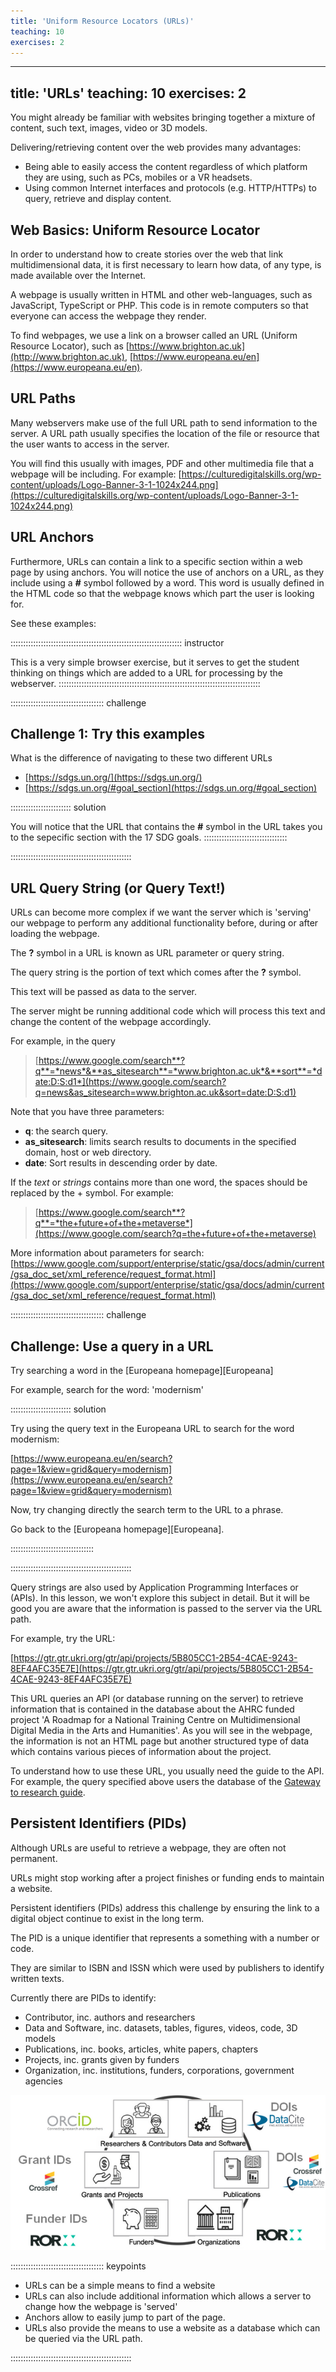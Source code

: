 ```yaml
---
title: 'Uniform Resource Locators (URLs)'
teaching: 10
exercises: 2
---
```


---
title: 'URLs'
teaching: 10
exercises: 2
---



You might already be familiar with websites bringing together a mixture
of content, such text, images, video or 3D models. 

Delivering/retrieving content over the web provides many advantages:

- Being able to easily access the content regardless of which
platform they are using, such as PCs, mobiles or a VR headsets.
- Using common Internet interfaces and protocols (e.g. HTTP/HTTPs) 
to query, retrieve and display content.


## Web Basics: Uniform Resource Locator
In order to understand how to create stories over the web that 
link multidimensional data, it is first necessary 
to learn how data, of any type, is made available over the Internet.

A webpage is usually written in HTML and other web-languages, 
such as JavaScript, TypeScript or PHP. This code is 
in remote computers so that everyone can access the webpage they render.

To find webpages, we use 
a link on a browser 
called an URL (Uniform Resource Locator),
such as [https://www.brighton.ac.uk](http://www.brighton.ac.uk), 
[https://www.europeana.eu/en](https://www.europeana.eu/en). 

## URL Paths
Many webservers make use of the full URL path to send information
to the server. A URL path usually specifies the location of the file 
or resource that the user wants to access in the server. 

You will find this usually with images, PDF and other multimedia file that
a webpage will be including. For example:
[https://culturedigitalskills.org/wp-content/uploads/Logo-Banner-3-1-1024x244.png](https://culturedigitalskills.org/wp-content/uploads/Logo-Banner-3-1-1024x244.png)


## URL Anchors

Furthermore, URLs can contain a link to a specific section within a web page
by using anchors. You will notice the use of anchors on a URL, as they 
include using a **#** symbol followed by a word. This word is usually defined
in the HTML code so that the webpage knows which part the user is looking for.

See these examples:

:::::::::::::::::::::::::::::::::::::::::::::::::::::::::::::::::::: instructor

This is a very simple browser exercise, but it serves to get
the student thinking on things which are added to a URL for
processing by the webserver.
::::::::::::::::::::::::::::::::::::::::::::::::::::::::::::::::::::::::::::::::


::::::::::::::::::::::::::::::::::::: challenge 

## Challenge 1: Try this examples

What is the difference of navigating to these two different URLs

- [https://sdgs.un.org/](https://sdgs.un.org/)
- [https://sdgs.un.org/#goal_section](https://sdgs.un.org/#goal_section)

:::::::::::::::::::::::: solution 

You will notice that the URL that contains the **#** symbol in the URL
takes you to the sepecific section with the 17 SDG goals.
:::::::::::::::::::::::::::::::::

::::::::::::::::::::::::::::::::::::::::::::::::

## URL Query String (or Query Text!)

URLs can become more complex if we want the server which
is 'serving' our webpage to perform any additional 
functionality before, during or
after loading the webpage. 

The **?** symbol in a URL
is known as URL parameter or query string.

The query string is the portion of text 
which comes after the 
**?** symbol.

This text will be 
passed as data to the server.

The server might be running additional 
code which will process this text
and change the content of the webpage accordingly.

For example, in the query

>[https://www.google.com/search**?q**=*news*&**as_sitesearch**=*www.brighton.ac.uk*&**sort**=*date:D:S:d1*](https://www.google.com/search?q=news&as_sitesearch=www.brighton.ac.uk&sort=date:D:S:d1)

Note that you have three parameters:

- **q**: the search query.
- **as_sitesearch**: limits search results to documents in the specified domain, 
host or web directory.
- **date**: Sort results in descending order by date.

If the *text* or *strings* contains more than one word,
the spaces should be replaced by the + symbol. For example:

>[https://www.google.com/search**?q**=*the+future+of+the+metaverse*](https://www.google.com/search?q=the+future+of+the+metaverse)


More information about parameters for search: [https://www.google.com/support/enterprise/static/gsa/docs/admin/current/gsa_doc_set/xml_reference/request_format.html](https://www.google.com/support/enterprise/static/gsa/docs/admin/current/gsa_doc_set/xml_reference/request_format.html)

::::::::::::::::::::::::::::::::::::: challenge 

## Challenge: Use a query in a URL

Try searching a word in the [Europeana homepage][Europeana]

For example, search for the word: 'modernism'

:::::::::::::::::::::::: solution 

Try using the query text in the Europeana URL to search for the word modernism:

[https://www.europeana.eu/en/search?page=1&view=grid&query=modernism](https://www.europeana.eu/en/search?page=1&view=grid&query=modernism)

Now, try changing directly the search term to the URL to a phrase.

Go back to the [Europeana homepage][Europeana].


:::::::::::::::::::::::::::::::::

::::::::::::::::::::::::::::::::::::::::::::::::



Query strings are also used by Application Programming Interfaces or (APIs).
In this lesson, we won't explore this subject in detail. 
But it will be
good you are aware that the information is 
passed to the server via the URL path.

For example, try the URL:

[https://gtr.gtr.ukri.org/gtr/api/projects/5B805CC1-2B54-4CAE-9243-8EF4AFC35E7E](https://gtr.gtr.ukri.org/gtr/api/projects/5B805CC1-2B54-4CAE-9243-8EF4AFC35E7E) 

This URL queries an API (or database running on the server)
to retrieve information that is contained in the database
about the AHRC funded project 'A Roadmap for a National Training Centre 
on Multidimensional Digital Media in the Arts and Humanities'. As you will see in the
webpage, the information is not an HTML page but another structured type of
data which contains various pieces of information about the project.

To understand how to use these URL, you usually need the guide to the API.
For example, the query specified above users the database of the
[Gateway to research guide](https://gtr.ukri.org/resources/GtR-2-API-v1.7.5.pdf).

## Persistent Identifiers (PIDs)

Although URLs are useful to retrieve a webpage, they are often not permanent. 

URLs might stop working after a project finishes
or funding ends to maintain a website.

Persistent identifiers (PIDs) address this challenge by ensuring 
the link to a digital object continue to exist in the long term.

The PID is a unique identifier that represents a something with a number or code.

They are similar to ISBN and ISSN which were used by publishers to
identify written texts.

Currently there are PIDs to identify:

- Contributor, inc. authors and researchers
- Data and Software, inc. datasets, tables, figures, videos, code, 3D models
- Publications, inc. books, articles, white papers, chapters
- Projects, inc. grants given by funders
- Organization, inc. institutions, funders, corporations, government agencies


![PIDs and their metadata &copy; PID Competence Centre](fig/csm_open_science_circle_debe279d30.png)


::::::::::::::::::::::::::::::::::::: keypoints 

- URLs can be a simple means to find a website
- URLs can also include additional information which allows a server to change how the webpage is 'served'
- Anchors allow to easily jump to part of the page.
- URLs also provide the means to use a website as a database which can be queried via the URL path.

::::::::::::::::::::::::::::::::::::::::::::::::
